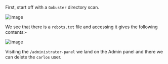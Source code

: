 First, start off with a `Gobuster` directory scan.

![image](https://user-images.githubusercontent.com/86168235/128717203-4577e8a0-2b80-4e61-9d02-76411a2eaf40.png)

We see that there is a `robots.txt` file and accessing it gives the following contents:-

![image](https://user-images.githubusercontent.com/86168235/128717280-0ec71e51-4c96-455e-962d-09f0c29b4a0f.png)

Visiting the `/administrator-panel` we land on the Admin panel and there we can delete the `carlos` user.
